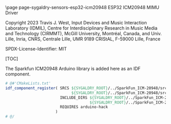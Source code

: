 \page page-sygaldry-sensors-esp32-icm20948 ESP32 ICM20948 MIMU Driver

Copyright 2023 Travis J. West, Input Devices and Music Interaction Laboratory
(IDMIL), Centre for Interdisciplinary Research in Music Media and Technology
(CIRMMT), McGill University, Montréal, Canada, and Univ. Lille, Inria, CNRS,
Centrale Lille, UMR 9189 CRIStAL, F-59000 Lille, France

SPDX-License-Identifier: MIT

[TOC]

The Sparkfun ICM20948 Arduino library is added here as an IDF component.

```cmake
# @#'CMakeLists.txt'
idf_component_register( SRCS ${SYGALDRY_ROOT}/../SparkFun_ICM-20948/src/ICM_20948.cpp
                             ${SYGALDRY_ROOT}/../SparkFun_ICM-20948/src/util/ICM_20948_C.c
                        INCLUDE_DIRS ${SYGALDRY_ROOT}/../SparkFun_ICM-20948/src
                                     ${SYGALDRY_ROOT}/../SparkFun_ICM-20948/src/util
                        REQUIRES arduino-hack
                      )
# @/
```

